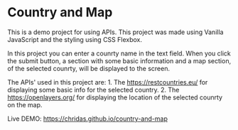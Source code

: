 # Country and Map

This is a demo project for using APIs. This project was made using Vanilla JavaScript and the styling using CSS Flexbox.

In this project you can enter a counrty name in the text field. When you click the submit button, a section with some basic information and a map section, of the selected counrty, will be displayed to the screen. 

The APIs' used in this project are:
    1. The https://restcountries.eu/ for displaying some basic info for the selected country.
    2. The https://openlayers.org/ for displaying the location of the selected counrty on the map. 

Live DEMO: https://chridas.github.io/country-and-map 